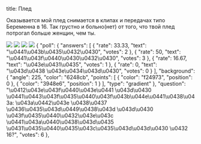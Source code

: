 title: Плед

Оказывается мой плед снимается в клипах и передачах типо Беременна в 16. Так грустно и больно(нет) от того, что твой плед потрогал больше женщин, чем ты.

![](/static/img/Z2t9YAXlrFE.jpg)
![](/static/img/8QKuEA-fNlU.jpg)
![](/static/img/GmCD0MCtkoA.jpg)
![](/static/img/PQvHwUTdvV0.jpg)
    {
      "poll": {
        "answers": [
          {
            "rate": 33.33,
            "text": "\u0441\u043b\u0435\u0432\u0430",
            "votes": 2
          },
          {
            "rate": 50,
            "text": "\u0441\u043f\u0440\u0430\u0432\u0430",
            "votes": 3
          },
          {
            "rate": 16.67,
            "text": "\u043e\u0431\u0435",
            "votes": 1
          },
          {
            "rate": 0,
            "text": "\u043d\u0438 \u043e\u0434\u043d\u0430",
            "votes": 0
          }
        ],
        "background": {
          "angle": 225,
          "color": "6248cb",
          "points": [
            {
              "color": "f24973",
              "position": 0
            },
            {
              "color": "3948e6",
              "position": 1
            }
          ],
          "type": "gradient"
        },
        "question": "\u0412\u043e\u043f\u0440\u043e\u0441 \u043d\u0430 \u0441\u0443\u043f\u0435\u0440\u043f\u043b\u044e\u0441\u0438\u043a: \u043a\u0442\u043e \u0438\u0437 \u0436\u0435\u043d\u0449\u0438\u043d \u043d\u0430 \u043f\u0435\u0440\u0432\u043e\u043c \u0441\u043a\u0440\u0438\u043d\u0435 \u0431\u0435\u0440\u0435\u043c\u0435\u043d\u043d\u0430 \u0432 16?",
        "votes": 6
      },
